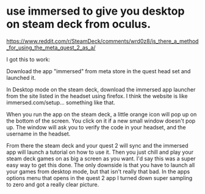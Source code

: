 # use immersed to give you desktop on steam deck from oculus. 



https://www.reddit.com/r/SteamDeck/comments/wrd0z8/is_there_a_method_for_using_the_meta_quest_2_as_a/



I got this to work:

Download the app "immersed" from meta store in the quest head set and launched it.

In Desktop mode on the steam deck, download the immersed app launcher from the site listed in the headset using firefox. I think the website is like immersed.com/setup... something like that.

When you run the app on the steam deck, a little orange icon will pop up on the bottom of the screen. You click on it if a new small window doesn't pop up. The window will ask you to verify the code in your headset, and the username in the headset.

From there the steam deck and your quest 2 will sync and the immersed app will launch a tutorial on how to use it. Then you just chill and play your steam deck games on as big a screen as you want. I'd say this was a super easy way to get this done. The only downside is that you have to launch all your games from desktop mode, but that isn't really that bad. In the apps options menu that opens in the quest 2 app I turned down super sampling to zero and got a really clear picture.


